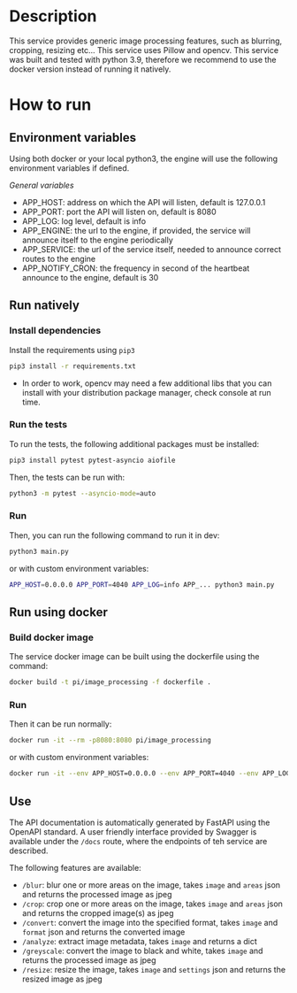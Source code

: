 # Description
This service provides generic image processing features, such as blurring, cropping, resizing etc... This service uses Pillow and opencv. This service was built and tested with python 3.9, therefore we recommend to use the docker version instead of running it natively.

# How to run
## Environment variables
Using both docker or your local python3, the engine will use the following environment variables if defined.

*General variables*

- APP_HOST: address on which the API will listen, default is 127.0.0.1
- APP_PORT: port the API will listen on, default is 8080
- APP_LOG: log level, default is info
- APP_ENGINE: the url to the engine, if provided, the service will announce itself to the engine periodically
- APP_SERVICE: the url of the service itself, needed to announce correct routes to the engine
- APP_NOTIFY_CRON: the frequency in second of the heartbeat announce to the engine, default is 30

## Run natively
### Install dependencies
Install the requirements using `pip3`

```bash
pip3 install -r requirements.txt
```

* In order to work, opencv may need a few additional libs that you can install with your distribution package manager, check console at run time.
### Run the tests
To run the tests, the following additional packages must be installed:

```bash
pip3 install pytest pytest-asyncio aiofile
```

Then, the tests can be run with:
```bash
python3 -m pytest --asyncio-mode=auto
```

### Run
Then, you can run the following command to run it in dev:

```bash
python3 main.py
```

or with custom environment variables:

```bash
APP_HOST=0.0.0.0 APP_PORT=4040 APP_LOG=info APP_... python3 main.py
```

## Run using docker
### Build docker image
The service docker image can be built using the dockerfile using the command:

```bash
docker build -t pi/image_processing -f dockerfile .
```

### Run
Then it can be run normally:

```bash
docker run -it --rm -p8080:8080 pi/image_processing
```

or with custom environment variables:

```bash
docker run -it --env APP_HOST=0.0.0.0 --env APP_PORT=4040 --env APP_LOG=info --env APP_... --rm -p8080:4040 pi/image_processing
```

## Use
The API documentation is automatically generated by FastAPI using the OpenAPI standard. A user friendly interface provided by Swagger is available under the `/docs` route, where the endpoints of teh service are described.

The following features are available:

- `/blur`: blur one or more areas on the image, takes `image` and `areas` json and returns the processed image as jpeg
- `/crop`: crop one or more areas on the image, takes `image` and `areas` json and returns the cropped image(s) as jpeg
- `/convert`: convert the image into the specified format, takes `image` and `format` json and returns the converted image
- `/analyze`: extract image metadata, takes `image` and returns a dict
- `/greyscale`: convert the image to black and white, takes `image` and returns the processed image as jpeg
- `/resize`: resize the image, takes `image` and `settings` json and returns the resized image as jpeg
